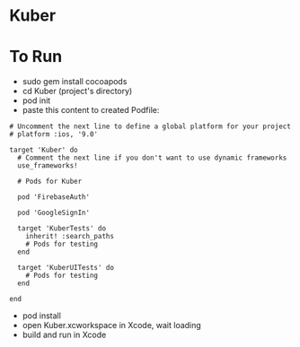 # Kuber
# To Run
* sudo gem install cocoapods
* cd Kuber (project's directory)
* pod init
* paste this content to created Podfile:<br>
``` 
# Uncomment the next line to define a global platform for your project
# platform :ios, '9.0'

target 'Kuber' do
  # Comment the next line if you don't want to use dynamic frameworks
  use_frameworks!

  # Pods for Kuber

  pod 'FirebaseAuth'
  
  pod 'GoogleSignIn'

  target 'KuberTests' do
    inherit! :search_paths
    # Pods for testing
  end

  target 'KuberUITests' do
    # Pods for testing
  end

end 
```
* pod install
* open Kuber.xcworkspace in Xcode, wait loading
* build and run in Xcode
